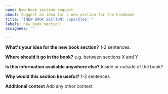 ```yaml
---
name: New book section request
about: Suggest an idea for a new section for the handbook
title: "[NEW BOOK SECTION] :sparkles: "
labels: new book section
assignees: ''

---
```


**What's your idea for the new book section?**
1-2 sentences.

**Where should it go in the book?**
e.g. between sections X and Y

**Is this information available anywhere else?**
Inside or outside of the book?

**Why would this section be useful?**
1-2 sentences

**Additional context**
Add any other context
